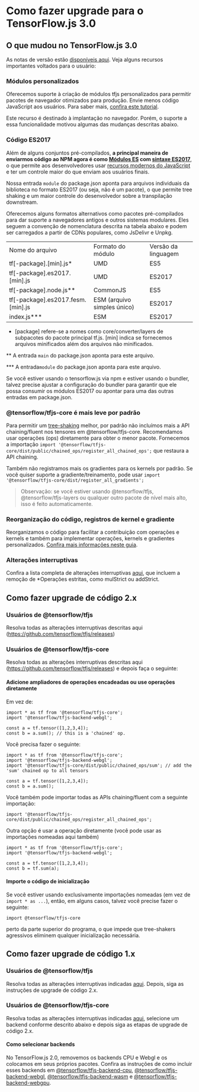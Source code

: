 # Como fazer upgrade para o TensorFlow.js 3.0

## O que mudou no TensorFlow.js 3.0

As notas de versão estão [disponíveis aqui](https://github.com/tensorflow/tfjs/releases). Veja alguns recursos importantes voltados para o usuário:

### Módulos personalizados

Oferecemos suporte à criação de módulos tfjs personalizados para permitir pacotes de navegador otimizados para produção. Envie menos código JavaScript aos usuários. Para saber mais, [confira este tutorial](https://github.com/tensorflow/tfjs-website/blob/master/docs/tutorials/deployment/size_optimized_bundles.md).

Este recurso é destinado à implantação no navegador. Porém, o suporte a essa funcionalidade motivou algumas das mudanças descritas abaixo.

### Código ES2017

Além de alguns conjuntos pré-compilados, **a principal maneira de enviarmos código ao NPM agora é como [Módulos ES](https://developer.mozilla.org/en-US/docs/Web/JavaScript/Guide/Modules) com [sintaxe ES2017](https://2ality.com/2016/02/ecmascript-2017.html)**, o que permite aos desenvolvedores usar [recursos modernos do JavaScript](https://web.dev/publish-modern-javascript/) e ter um controle maior do que enviam aos usuários finais.

Nossa entrada `module` do package.json aponta para arquivos individuais da biblioteca no formato ES2017 (ou seja, não é um pacote), o que permite tree shaking e um maior controle do desenvolvedor sobre a transpilação downstream.

Oferecemos alguns formatos alternativos como pacotes pré-compilados para dar suporte a navegadores antigos e outros sistemas modulares. Eles seguem a convenção de nomenclatura descrita na tabela abaixo e podem ser carregados a partir de CDNs populares, como JsDelivr e Unpkg.

<table>
  <tr>
   <td>Nome do arquivo</td>
   <td>Formato do módulo</td>
   <td>Versão da linguagem</td>
  </tr>
  <tr>
   <td>tf[-package].[min].js*</td>
   <td>UMD</td>
   <td>ES5</td>
  </tr>
  <tr>
   <td>tf[-package].es2017.[min].js</td>
   <td>UMD</td>
   <td>ES2017</td>
  </tr>
  <tr>
   <td>tf[-package].node.js**</td>
   <td>CommonJS</td>
   <td>ES5</td>
  </tr>
  <tr>
   <td>tf[-package].es2017.fesm.[min].js</td>
   <td>ESM (arquivo simples único)</td>
   <td>ES2017</td>
  </tr>
  <tr>
   <td>index.js***</td>
   <td>ESM</td>
   <td>ES2017</td>
  </tr>
</table>

* [package] refere-se a nomes como core/converter/layers de subpacotes do pacote principal tf.js. [min] indica se fornecemos arquivos minificados além dos arquivos não minificados.

** A entrada `main` do package.json aponta para este arquivo.

*** A entrada`module` do package.json aponta para este arquivo.

Se você estiver usando o tensorflow.js via npm e estiver usando o bundler, talvez precise ajustar a configuração do bundler para garantir que ele possa consumir os módulos ES2017 ou apontar para uma das outras entradas em package.json.

### @tensorflow/tfjs-core é mais leve por padrão

Para permitir um [tree-shaking](https://developers.google.com/web/fundamentals/performance/optimizing-javascript/tree-shaking) melhor, por padrão não incluímos mais a API chaining/fluent nos tensores em @tensorflow/tfjs-core. Recomendamos usar operações (ops) diretamente para obter o menor pacote. Fornecemos a importação `import '@tensorflow/tfjs-core/dist/public/chained_ops/register_all_chained_ops';` que restaura a API chaining.

Também não registramos mais os gradientes para os kernels por padrão. Se você quiser suporte a gradiente/treinamento, pode usar `import '@tensorflow/tfjs-core/dist/register_all_gradients';`

> Observação: se você estiver usando @tensorflow/tfjs, @tensorflow/tfjs-layers ou qualquer outro pacote de nível mais alto, isso é feito automaticamente.

### Reorganização do código, registros de kernel e gradiente

Reorganizamos o código para facilitar a contribuição com operações e kernels e também para implementar operações, kernels e gradientes personalizados. [Confira mais informações neste guia](https://www.tensorflow.org/js/guide/custom_ops_kernels_gradients).

### Alterações interruptivas

Confira a lista completa de alterações interruptivas [aqui](https://github.com/tensorflow/tfjs/releases), que incluem a remoção de *Operações estritas, como mulStrict ou addStrict.

## Como fazer upgrade de código 2.x

### Usuários de @tensorflow/tfjs

Resolva todas as alterações interruptivas descritas aqui (https://github.com/tensorflow/tfjs/releases)

### Usuários de @tensorflow/tfjs-core

Resolva todas as alterações interruptivas descritas aqui (https://github.com/tensorflow/tfjs/releases) e depois faça o seguinte:

#### Adicione ampliadores de operações encadeadas ou use operações diretamente

Em vez de:

```
import * as tf from '@tensorflow/tfjs-core';
import '@tensorflow/tfjs-backend-webgl';

const a = tf.tensor([1,2,3,4]);
const b = a.sum(); // this is a 'chained' op.
```

Você precisa fazer o seguinte:

```
import * as tf from '@tensorflow/tfjs-core';
import '@tensorflow/tfjs-backend-webgl';
import '@tensorflow/tfjs-core/dist/public/chained_ops/sum'; // add the 'sum' chained op to all tensors

const a = tf.tensor([1,2,3,4]);
const b = a.sum();
```

Você também pode importar todas as APIs chaining/fluent com a seguinte importação:

```
import '@tensorflow/tfjs-core/dist/public/chained_ops/register_all_chained_ops';
```

Outra opção é usar a operação diretamente (você pode usar as importações nomeadas aqui também)

```
import * as tf from '@tensorflow/tfjs-core';
import '@tensorflow/tfjs-backend-webgl';

const a = tf.tensor([1,2,3,4]);
const b = tf.sum(a);
```

#### Importe o código de inicialização

Se você estiver usando exclusivamente importações nomeadas (em vez de `import * as ...`), então, em alguns casos, talvez você precise fazer o seguinte:

```
import @tensorflow/tfjs-core
```

perto da parte superior do programa, o que impede que tree-shakers agressivos eliminem qualquer inicialização necessária.

## Como fazer upgrade de código 1.x

### Usuários de @tensorflow/tfjs

Resolva todas as alterações interruptivas indicadas [aqui](https://github.com/tensorflow/tfjs/releases/tag/tfjs-v2.0.0). Depois, siga as instruções de upgrade de código 2.x.

### Usuários de @tensorflow/tfjs-core

Resolva todas as alterações interruptivas indicadas [aqui](https://github.com/tensorflow/tfjs/releases/tag/tfjs-v2.0.0), selecione um backend conforme descrito abaixo e depois siga as etapas de upgrade de código 2.x.

#### Como selecionar backends

No TensorFlow.js 2.0, removemos os backends CPU e Webgl e os colocamos em seus próprios pacotes. Confira as instruções de como incluir esses backends em [@tensorflow/tfjs-backend-cpu](https://www.npmjs.com/package/@tensorflow/tfjs-backend-cpu), [@tensorflow/tfjs-backend-webgl](https://www.npmjs.com/package/@tensorflow/tfjs-backend-webgl), [@tensorflow/tfjs-backend-wasm](https://www.npmjs.com/package/@tensorflow/tfjs-backend-wasm) e [@tensorflow/tfjs-backend-webgpu](https://www.npmjs.com/package/@tensorflow/tfjs-backend-webgpu).

